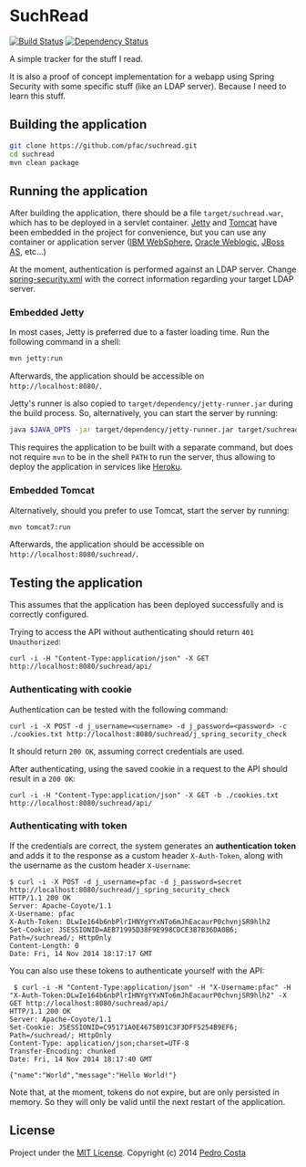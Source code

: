 SuchRead
========

[![Build Status](https://travis-ci.org/pfac/suchread.svg?branch=master)](https://travis-ci.org/pfac/suchread)
[![Dependency Status](https://www.versioneye.com/user/projects/54b58815050646ca5c0000ac/badge.svg?style=flat)](https://www.versioneye.com/user/projects/54b58815050646ca5c0000ac)

A simple tracker for the stuff I read.

It is also a proof of concept implementation for a webapp using Spring Security with some specific stuff (like an LDAP server). Because I need to learn this stuff.

## Building the application

``` sh
git clone https://github.com/pfac/suchread.git
cd suchread
mvn clean package
```

## Running the application

After building the application, there should be a file `target/suchread.war`, which has to be deployed in a servlet container. [Jetty][jetty] and [Tomcat][tomcat] have been embedded in the project for convenience, but you can use any container or application server ([IBM WebSphere][websphere], [Oracle Weblogic][weblogic], [JBoss AS][jboss-as], etc...)

At the moment, authentication is performed against an LDAP server. Change [spring-security.xml](src/main/webapp/WEB-INF/spring-security.xml) with the correct information regarding your target LDAP server.

### Embedded Jetty

In most cases, Jetty is preferred due to a faster loading time. Run the following command in a shell:

``` sh
mvn jetty:run
```

Afterwards, the application should be accessible on `http://localhost:8080/`.

Jetty's runner is also copied to `target/dependency/jetty-runner.jar` during the build process. So, alternatively, you can start the server by running:

``` sh
java $JAVA_OPTS -jar target/dependency/jetty-runner.jar target/suchread.war
```

This requires the application to be built with a separate command, but does not require `mvn` to be in the shell `PATH` to run the server, thus allowing to deploy the application in services like [Heroku][heroku].

### Embedded Tomcat

Alternatively, should you prefer to use Tomcat, start the server by running:

``` sh
mvn tomcat7:run
```

Afterwards, the application should be accessible on `http://localhost:8080/suchread/`.

## Testing the application

This assumes that the application has been deployed successfully and is correctly configured. 

Trying to access the API without authenticating should return `401 Unauthorized`:

```
curl -i -H "Content-Type:application/json" -X GET http://localhost:8080/suchread/api/
```

### Authenticating with cookie

Authentication can be tested with the following command:

```
curl -i -X POST -d j_username=<username> -d j_password=<password> -c ./cookies.txt http://localhost:8080/suchread/j_spring_security_check
```

It should return `200 OK`, assuming correct credentials are used.

After authenticating, using the saved cookie in a request to the API should result in a `200 OK`:

```
curl -i -H "Content-Type:application/json" -X GET -b ./cookies.txt http://localhost:8080/suchread/api/
```

### Authenticating with token

If the credentials are correct, the system generates an **authentication token** and adds it to the response as a custom header `X-Auth-Token`, along with the username as the custom header `X-Username`:

```
$ curl -i -X POST -d j_username=pfac -d j_password=secret http://localhost:8080/suchread/j_spring_security_check
HTTP/1.1 200 OK
Server: Apache-Coyote/1.1
X-Username: pfac
X-Auth-Token: DLwIe164b6nbPlrIHNYgYYxNTo6mJhEacaurP0chvnjSR9hlh2
Set-Cookie: JSESSIONID=AEB71995D38F9E998CDCE3B7B36DA0B6; Path=/suchread/; HttpOnly
Content-Length: 0
Date: Fri, 14 Nov 2014 18:17:17 GMT

```

You can also use these tokens to authenticate yourself with the API:

```
 $ curl -i -H "Content-Type:application/json" -H "X-Username:pfac" -H "X-Auth-Token:DLwIe164b6nbPlrIHNYgYYxNTo6mJhEacaurP0chvnjSR9hlh2" -X GET http://localhost:8080/suchread/api/
HTTP/1.1 200 OK
Server: Apache-Coyote/1.1
Set-Cookie: JSESSIONID=C95171A0E4675B91C3F3DFF5254B9EF6; Path=/suchread/; HttpOnly
Content-Type: application/json;charset=UTF-8
Transfer-Encoding: chunked
Date: Fri, 14 Nov 2014 18:17:40 GMT

{"name":"World","message":"Hello World!"}
```

Note that, at the moment, tokens do not expire, but are only persisted in memory. So they will only be valid until the next restart of the application.

## License

Project under the [MIT License](http://opensource.org/licenses/MIT). Copyright (c) 2014 [Pedro Costa](https://github.com/pfac)

[heroku]: https://www.heroku.com/
[jboss-as]: http://jbossas.jboss.org/
[jetty]: http://www.eclipse.org/jetty/
[tomcat]: http://tomcat.apache.org/
[weblogic]: http://www.oracle.com/us/products/middleware/cloud-app-foundation/weblogic/overview/index.html
[websphere]: www.ibm.com/websphere/